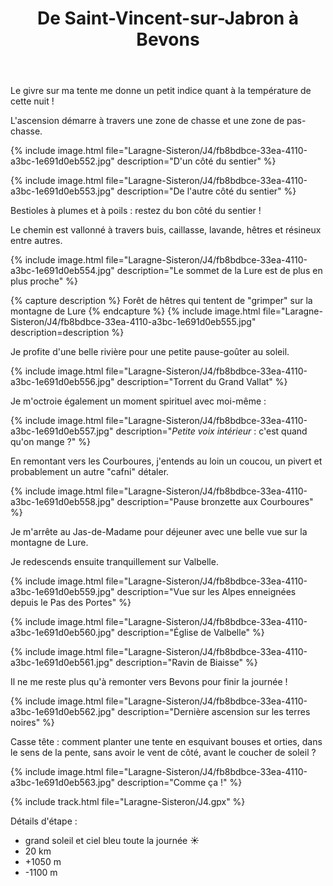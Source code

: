 ﻿---
title: "De Saint-Vincent-sur-Jabron à Bevons"
permalink: /Laragne-Sisteron/J4/
sidebar:
  nav: "laragne_sisteron"
enable_tracks: true
---

Le givre sur ma tente me donne un petit indice quant à la température de cette nuit !

L'ascension démarre à travers une zone de chasse et une zone de pas-chasse.

{% include image.html file="Laragne-Sisteron/J4/fb8bdbce-33ea-4110-a3bc-1e691d0eb552.jpg" description="D'un côté du sentier" %}

{% include image.html file="Laragne-Sisteron/J4/fb8bdbce-33ea-4110-a3bc-1e691d0eb553.jpg" description="De l'autre côté du sentier" %}

Bestioles à plumes et à poils : restez du bon côté du sentier !

Le chemin est vallonné à travers buis, caillasse, lavande, hêtres et résineux entre autres.

{% include image.html file="Laragne-Sisteron/J4/fb8bdbce-33ea-4110-a3bc-1e691d0eb554.jpg" description="Le sommet de la Lure est de plus en plus proche" %}

{% capture description %}
Forêt de hêtres qui tentent de "grimper" sur la montagne de Lure
{% endcapture %}
{% include image.html file="Laragne-Sisteron/J4/fb8bdbce-33ea-4110-a3bc-1e691d0eb555.jpg" description=description %}

Je profite d'une belle rivière pour une petite pause-goûter au soleil.

{% include image.html file="Laragne-Sisteron/J4/fb8bdbce-33ea-4110-a3bc-1e691d0eb556.jpg" description="Torrent du Grand Vallat" %}

Je m'octroie également un moment spirituel avec moi-même :

{% include image.html file="Laragne-Sisteron/J4/fb8bdbce-33ea-4110-a3bc-1e691d0eb557.jpg" description="*Petite voix intérieur* : c'est quand qu'on mange ?" %}

En remontant vers les Courboures, j'entends au loin un coucou, un pivert et probablement un autre "cafni" détaler.

{% include image.html file="Laragne-Sisteron/J4/fb8bdbce-33ea-4110-a3bc-1e691d0eb558.jpg" description="Pause bronzette aux Courboures" %}

Je m'arrête au Jas-de-Madame pour déjeuner avec une belle vue sur la montagne de Lure.

Je redescends ensuite tranquillement sur Valbelle.

{% include image.html file="Laragne-Sisteron/J4/fb8bdbce-33ea-4110-a3bc-1e691d0eb559.jpg" description="Vue sur les Alpes enneignées depuis le Pas des Portes" %}

{% include image.html file="Laragne-Sisteron/J4/fb8bdbce-33ea-4110-a3bc-1e691d0eb560.jpg" description="Église de Valbelle" %}

{% include image.html file="Laragne-Sisteron/J4/fb8bdbce-33ea-4110-a3bc-1e691d0eb561.jpg" description="Ravin de Biaisse" %}

Il ne me reste plus qu'à remonter vers Bevons pour finir la journée !

{% include image.html file="Laragne-Sisteron/J4/fb8bdbce-33ea-4110-a3bc-1e691d0eb562.jpg" description="Dernière ascension sur les terres noires" %}

Casse tête : comment planter une tente en esquivant bouses et orties, dans le sens de la pente, sans avoir le vent de côté, avant le coucher de soleil ?

{% include image.html file="Laragne-Sisteron/J4/fb8bdbce-33ea-4110-a3bc-1e691d0eb563.jpg" description="Comme ça !" %}

{% include track.html file="Laragne-Sisteron/J4.gpx" %}

Détails d'étape :
* grand soleil et ciel bleu toute la journée :sunny:
* 20 km
* +1050 m
* -1100 m
